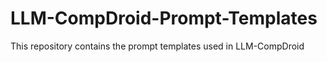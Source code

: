 # LLM-CompDroid-Prompt-Templates
This repository contains the prompt templates used in LLM-CompDroid

